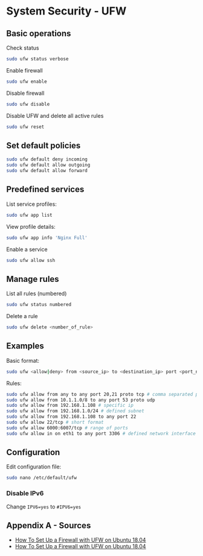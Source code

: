 # System Security - UFW

## Basic operations 
Check status
```bash
sudo ufw status verbose
```
Enable firewall
```bash
sudo ufw enable
```
Disable firewall
```bash
sudo ufw disable
```
Disable UFW and delete all active rules
```bash
sudo ufw reset
```

## Set default policies
```bash
sudo ufw default deny incoming
sudo ufw default allow outgoing
sudo ufw default allow forward
```

## Predefined services
List service profiles:
```bash
sudo ufw app list
```
View profile details:
```bash
sudo ufw app info 'Nginx Full'
```
Enable a service
```bash
sudo ufw allow ssh
```

## Manage rules
List all rules (numbered)
```bash
sudo ufw status numbered
```
Delete a rule
```bash
sudo ufw delete <number_of_rule>
```

## Examples
Basic format:
```bash
sudo ufw <allow|deny> from <source_ip> to <destination_ip> port <port_number> proto <tcp|udp>
```
Rules:
```bash
sudo ufw allow from any to any port 20,21 proto tcp # comma separated ports
sudo ufw allow from 10.1.1.0/8 to any port 53 proto udp
sudo ufw allow from 192.168.1.108 # specific ip
sudo ufw allow from 192.168.1.0/24 # defined subnet
sudo ufw allow from 192.168.1.108 to any port 22
sudo ufw allow 22/tcp # short format
sudo ufw allow 6000:6007/tcp # range of ports
sudo ufw allow in on eth1 to any port 3306 # defined network interface
```

## Configuration
Edit configuration file:
```bash
sudo nano /etc/default/ufw
```

### Disable  IPv6
Change `IPV6=yes` to `#IPV6=yes`

## Appendix A - Sources
- [How To Set Up a Firewall with UFW on Ubuntu 18.04](https://www.digitalocean.com/community/tutorials/how-to-set-up-a-firewall-with-ufw-on-ubuntu-18-04)
- [How To Set Up a Firewall with UFW on Ubuntu 18.04](https://linuxize.com/post/how-to-setup-a-firewall-with-ufw-on-ubuntu-18-04/)
